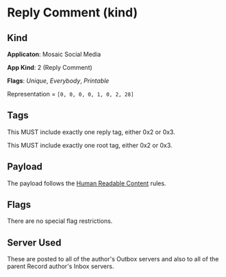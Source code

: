# Reply Comment (kind)

## Kind

**Applicaton**: Mosaic Social Media

**App Kind**: 2 (Reply Comment)

**Flags**: *Unique*, *Everybody*, *Printable*

Representation = `[0, 0, 0, 0, 1, 0, 2, 28]`

## Tags

This MUST include exactly one reply tag, either 0x2 or 0x3.

This MUST include exactly one root tag, either 0x2 or 0x3.

## Payload

The payload follows the [Human Readable Content](human_readable_content.md) rules.

## Flags

There are no special flag restrictions.

## Server Used

These are posted to all of the author's Outbox servers and also to all
of the parent Record author's Inbox servers.
